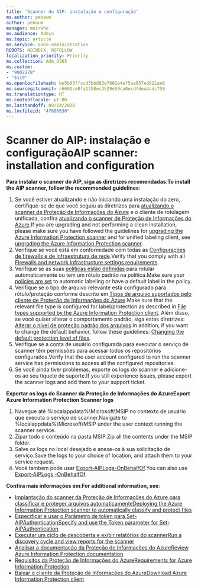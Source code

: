 ```yaml
---
title: 'Scanner do AIP: instalação e configuração'
ms.author: pebaum
author: pebaum
manager: mnirkhe
ms.audience: Admin
ms.topic: article
ms.service: o365-administration
ROBOTS: NOINDEX, NOFOLLOW
localization_priority: Priority
ms.collection: Adm_O365
ms.custom:
- "9002278"
- "5119"
ms.openlocfilehash: be5b63ffccd5bbd83e7802e4ef5aa657ed921ae6
ms.sourcegitcommit: c6692ce0fa1358ec3529e59ca0ecdfdea4cdc759
ms.translationtype: HT
ms.contentlocale: pt-BR
ms.lasthandoff: 09/14/2020
ms.locfileid: "47686630"
---
```

# <a name="aip-scanner-installation-and-configuration"></a><span data-ttu-id="96847-102">Scanner do AIP: instalação e configuração</span><span class="sxs-lookup"><span data-stu-id="96847-102">AIP scanner: installation and configuration</span></span>

<span data-ttu-id="96847-103">**Para instalar o scanner do AIP, siga as diretrizes recomendadas**:</span><span class="sxs-lookup"><span data-stu-id="96847-103">**To install the AIP scanner, follow the recommended guidelines**:</span></span>

1. <span data-ttu-id="96847-104">Se você estiver atualizando e não iniciando uma instalação do zero, certifique-se de que você seguiu as diretrizes para [atualizando o scanner de Proteção de Informações do Azure](https://docs.microsoft.com/azure/information-protection/rms-client/client-admin-guide#upgrading-the-azure-information-protection-scanner) e o cliente de rotulagem unificada, confira [atualizando o scanner de Proteção de Informações do Azure](https://docs.microsoft.com/azure/information-protection/rms-client/clientv2-admin-guide#upgrading-the-azure-information-protection-scanner).</span><span class="sxs-lookup"><span data-stu-id="96847-104">If you are upgrading and not performing a clean installation, please make sure you have followed the guidelines for [upgrading the Azure Information Protection scanner](https://docs.microsoft.com/azure/information-protection/rms-client/client-admin-guide#upgrading-the-azure-information-protection-scanner) and for unified labeling client, see [upgrading the Azure Information Protection scanner](https://docs.microsoft.com/azure/information-protection/rms-client/clientv2-admin-guide#upgrading-the-azure-information-protection-scanner).</span></span>
2. <span data-ttu-id="96847-105">Verifique se você está em conformidade com todas as [Configurações de firewalls e de infraestrutura de rede](https://docs.microsoft.com/azure/information-protection/requirements#firewalls-and-network-infrastructure).</span><span class="sxs-lookup"><span data-stu-id="96847-105">Verify that you comply with all [Firewalls and network infrastructure settings requirements](https://docs.microsoft.com/azure/information-protection/requirements#firewalls-and-network-infrastructure).</span></span>
3. <span data-ttu-id="96847-106">Verifique se as suas [políticas estão definidas](https://docs.microsoft.com/azure/information-protection/configure-policy) para rotular automaticamente ou tem um rótulo padrão na política.</span><span class="sxs-lookup"><span data-stu-id="96847-106">Make sure your [policies are set](https://docs.microsoft.com/azure/information-protection/configure-policy) to automatic labeling or have a default label in the policy.</span></span>
4. <span data-ttu-id="96847-107">Verifique se o tipo de arquivo relevante está configurado para rótulo/proteção conforme descrito em [Tipos de arquivo suportados pelo cliente de Proteção de Informações do Azure](https://docs.microsoft.com/azure/information-protection/rms-client/client-admin-guide-file-types#supported-file-types-for-classification-and-protection).</span><span class="sxs-lookup"><span data-stu-id="96847-107">Make sure that the relevant file type is configured for label/protection as described in [File types supported by the Azure Information Protection client](https://docs.microsoft.com/azure/information-protection/rms-client/client-admin-guide-file-types#supported-file-types-for-classification-and-protection).</span></span> <span data-ttu-id="96847-108">Além disso, se você quiser alterar o comportamento padrão, siga estas diretrizes: [Alterar o nível de proteção padrão dos arquivos](https://docs.microsoft.com/azure/information-protection/rms-client/client-admin-guide-file-types#changing-the-default-protection-level-of-files).</span><span class="sxs-lookup"><span data-stu-id="96847-108">In addition, if you want to change the default behavior, follow these guidelines: [Changing the default protection level of files](https://docs.microsoft.com/azure/information-protection/rms-client/client-admin-guide-file-types#changing-the-default-protection-level-of-files).</span></span>
5. <span data-ttu-id="96847-109">Verifique se a conta de usuário configurada para executar o serviço de scanner têm permissões para acessar todos os repositórios configurados.</span><span class="sxs-lookup"><span data-stu-id="96847-109">Verify that the user account configured to run the scanner service has permissions to access all the configured repositories.</span></span>
6. <span data-ttu-id="96847-110">Se você ainda tiver problemas, exporte os logs do scanner e adicione-os ao seu tíquete de suporte.</span><span class="sxs-lookup"><span data-stu-id="96847-110">If you still experience issues, please export the scanner logs and add them to your support ticket.</span></span>

<span data-ttu-id="96847-111">**Exportar os logs do Scanner da Proteção de Informações do Azure**</span><span class="sxs-lookup"><span data-stu-id="96847-111">**Export Azure Information Protection Scanner logs**</span></span>

1. <span data-ttu-id="96847-112">Navegue até %localappdata%\Microsoft\MSIP no contexto de usuário que executa o serviço de scanner.</span><span class="sxs-lookup"><span data-stu-id="96847-112">Navigate to %localappdata%\Microsoft\MSIP under the user context running the scanner service.</span></span>
2. <span data-ttu-id="96847-113">Zipar todo o conteúdo na pasta MSIP.</span><span class="sxs-lookup"><span data-stu-id="96847-113">Zip all the contents under the MSIP folder.</span></span>
3. <span data-ttu-id="96847-114">Salve os logs no local desejado e anexe-os à sua solicitação de serviço.</span><span class="sxs-lookup"><span data-stu-id="96847-114">Save the logs to your choice of location, and attach them to your service request.</span></span>
4. <span data-ttu-id="96847-115">Você também pode usar [Export-AIPLogs-OnBehalfOf](https://docs.microsoft.com/powershell/module/azureinformationprotection/export-aiplogs?view=azureipps).</span><span class="sxs-lookup"><span data-stu-id="96847-115">You can also use [Export-AIPLogs -OnBehalfOf](https://docs.microsoft.com/powershell/module/azureinformationprotection/export-aiplogs?view=azureipps).</span></span>

<span data-ttu-id="96847-116">**Confira mais informações em**:</span><span class="sxs-lookup"><span data-stu-id="96847-116">**For additional information, see**:</span></span>
- [<span data-ttu-id="96847-117">Implantação do scanner da Proteção de Informações do Azure para classificar e proteger arquivos automaticamente</span><span class="sxs-lookup"><span data-stu-id="96847-117">Deploying the Azure Information Protection scanner to automatically classify and protect files</span></span>](https://docs.microsoft.com/azure/information-protection/deploy-aip-scanner)
- [<span data-ttu-id="96847-118">Especificar e usar o Parâmetro de token para Set-AIPAuthentication</span><span class="sxs-lookup"><span data-stu-id="96847-118">Specify and use the Token parameter for Set-AIPAuthentication</span></span>](https://docs.microsoft.com/azure/information-protection/rms-client/client-admin-guide-powershell#specify-and-use-the-token-parameter-for-set-aipauthentication)
- [<span data-ttu-id="96847-119">Executar um ciclo de descoberta e exibir relatórios do scanner</span><span class="sxs-lookup"><span data-stu-id="96847-119">Run a discovery cycle and view reports for the scanner</span></span>](https://docs.microsoft.com/azure/information-protection/deploy-aip-scanner#run-a-discovery-cycle-and-view-reports-for-the-scanner)
- [<span data-ttu-id="96847-120">Analisar a documentação da Proteção de Informações do Azure</span><span class="sxs-lookup"><span data-stu-id="96847-120">Review Azure Information Protection documentation</span></span>](https://docs.microsoft.com/azure/information-protection/what-is-information-protection)
- [<span data-ttu-id="96847-121">Requisitos da Proteção de Informações do Azure</span><span class="sxs-lookup"><span data-stu-id="96847-121">Requirements for Azure Information Protection</span></span>](https://docs.microsoft.com/azure/information-protection/get-started/requirements)
- [<span data-ttu-id="96847-122">Baixar o cliente da Proteção de Informações do Azure</span><span class="sxs-lookup"><span data-stu-id="96847-122">Download Azure Information Protection client</span></span>](https://www.microsoft.com/download/details.aspx?id=53018)
